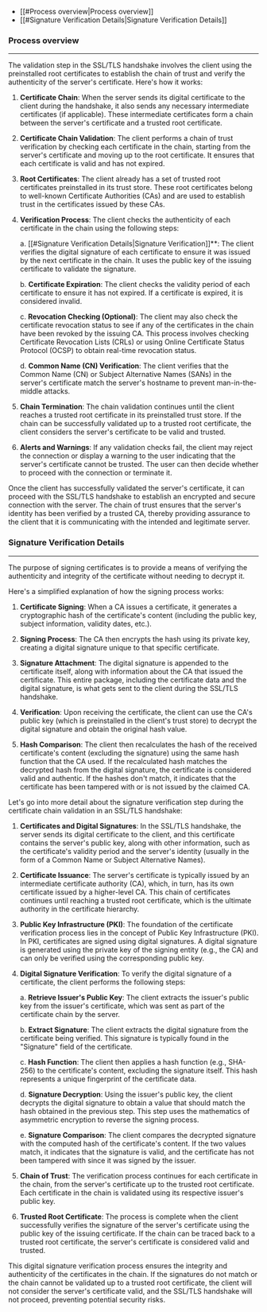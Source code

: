 - [[#Process overview|Process overview]]
- [[#Signature Verification Details|Signature Verification Details]]

### Process overview
---

The validation step in the SSL/TLS handshake involves the client using the preinstalled root certificates to establish the chain of trust and verify the authenticity of the server's certificate. Here's how it works:

1. **Certificate Chain**: When the server sends its digital certificate to the client during the handshake, it also sends any necessary intermediate certificates (if applicable). These intermediate certificates form a chain between the server's certificate and a trusted root certificate.
    
2. **Certificate Chain Validation**: The client performs a chain of trust verification by checking each certificate in the chain, starting from the server's certificate and moving up to the root certificate. It ensures that each certificate is valid and has not expired.
    
3. **Root Certificates**: The client already has a set of trusted root certificates preinstalled in its trust store. These root certificates belong to well-known Certificate Authorities (CAs) and are used to establish trust in the certificates issued by these CAs.
    
4. **Verification Process**: The client checks the authenticity of each certificate in the chain using the following steps:
    
    a. [[#Signature Verification Details|Signature Verification]]**: The client verifies the digital signature of each certificate to ensure it was issued by the next certificate in the chain. It uses the public key of the issuing certificate to validate the signature.
    
    b. **Certificate Expiration**: The client checks the validity period of each certificate to ensure it has not expired. If a certificate is expired, it is considered invalid.
    
    c. **Revocation Checking (Optional)**: The client may also check the certificate revocation status to see if any of the certificates in the chain have been revoked by the issuing CA. This process involves checking Certificate Revocation Lists (CRLs) or using Online Certificate Status Protocol (OCSP) to obtain real-time revocation status.
    
    d. **Common Name (CN) Verification**: The client verifies that the Common Name (CN) or Subject Alternative Names (SANs) in the server's certificate match the server's hostname to prevent man-in-the-middle attacks.
    
5. **Chain Termination**: The chain validation continues until the client reaches a trusted root certificate in its preinstalled trust store. If the chain can be successfully validated up to a trusted root certificate, the client considers the server's certificate to be valid and trusted.
    
6. **Alerts and Warnings**: If any validation checks fail, the client may reject the connection or display a warning to the user indicating that the server's certificate cannot be trusted. The user can then decide whether to proceed with the connection or terminate it.
    

Once the client has successfully validated the server's certificate, it can proceed with the SSL/TLS handshake to establish an encrypted and secure connection with the server. The chain of trust ensures that the server's identity has been verified by a trusted CA, thereby providing assurance to the client that it is communicating with the intended and legitimate server.

###  Signature Verification Details
---

The purpose of signing certificates is to provide a means of verifying the authenticity and integrity of the certificate without needing to decrypt it.

Here's a simplified explanation of how the signing process works:

1. **Certificate Signing**: When a CA issues a certificate, it generates a cryptographic hash of the certificate's content (including the public key, subject information, validity dates, etc.).
    
2. **Signing Process**: The CA then encrypts the hash using its private key, creating a digital signature unique to that specific certificate.
    
3. **Signature Attachment**: The digital signature is appended to the certificate itself, along with information about the CA that issued the certificate. This entire package, including the certificate data and the digital signature, is what gets sent to the client during the SSL/TLS handshake.
    
4. **Verification**: Upon receiving the certificate, the client can use the CA's public key (which is preinstalled in the client's trust store) to decrypt the digital signature and obtain the original hash value.
    
5. **Hash Comparison**: The client then recalculates the hash of the received certificate's content (excluding the signature) using the same hash function that the CA used. If the recalculated hash matches the decrypted hash from the digital signature, the certificate is considered valid and authentic. If the hashes don't match, it indicates that the certificate has been tampered with or is not issued by the claimed CA.

Let's go into more detail about the signature verification step during the certificate chain validation in an SSL/TLS handshake:

1. **Certificates and Digital Signatures**: In the SSL/TLS handshake, the server sends its digital certificate to the client, and this certificate contains the server's public key, along with other information, such as the certificate's validity period and the server's identity (usually in the form of a Common Name or Subject Alternative Names).
    
2. **Certificate Issuance**: The server's certificate is typically issued by an intermediate certificate authority (CA), which, in turn, has its own certificate issued by a higher-level CA. This chain of certificates continues until reaching a trusted root certificate, which is the ultimate authority in the certificate hierarchy.
    
3. **Public Key Infrastructure (PKI)**: The foundation of the certificate verification process lies in the concept of Public Key Infrastructure (PKI). In PKI, certificates are signed using digital signatures. A digital signature is generated using the private key of the signing entity (e.g., the CA) and can only be verified using the corresponding public key.
    
4. **Digital Signature Verification**: To verify the digital signature of a certificate, the client performs the following steps:
    
    a. **Retrieve Issuer's Public Key**: The client extracts the issuer's public key from the issuer's certificate, which was sent as part of the certificate chain by the server.
    
    b. **Extract Signature**: The client extracts the digital signature from the certificate being verified. This signature is typically found in the "Signature" field of the certificate.
    
    c. **Hash Function**: The client then applies a hash function (e.g., SHA-256) to the certificate's content, excluding the signature itself. This hash represents a unique fingerprint of the certificate data.
    
    d. **Signature Decryption**: Using the issuer's public key, the client decrypts the digital signature to obtain a value that should match the hash obtained in the previous step. This step uses the mathematics of asymmetric encryption to reverse the signing process.
    
    e. **Signature Comparison**: The client compares the decrypted signature with the computed hash of the certificate's content. If the two values match, it indicates that the signature is valid, and the certificate has not been tampered with since it was signed by the issuer.
    
5. **Chain of Trust**: The verification process continues for each certificate in the chain, from the server's certificate up to the trusted root certificate. Each certificate in the chain is validated using its respective issuer's public key.
    
6. **Trusted Root Certificate**: The process is complete when the client successfully verifies the signature of the server's certificate using the public key of the issuing certificate. If the chain can be traced back to a trusted root certificate, the server's certificate is considered valid and trusted.
    

This digital signature verification process ensures the integrity and authenticity of the certificates in the chain. If the signatures do not match or the chain cannot be validated up to a trusted root certificate, the client will not consider the server's certificate valid, and the SSL/TLS handshake will not proceed, preventing potential security risks.